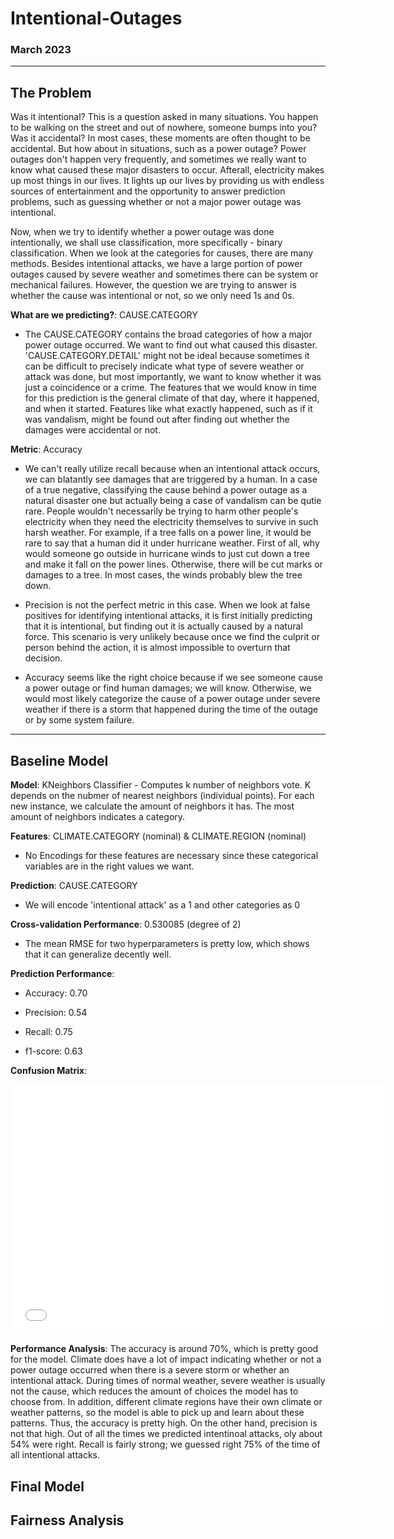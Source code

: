# Intentional-Outages

### March 2023

---

## The Problem

Was it intentional? This is a question asked in many situations. You happen to be walking on the street and out of nowhere, someone bumps into you? Was it accidental? In most cases, these moments are often thought to be accidental. But how about in situations, such as a power outage? Power outages don't happen very frequently, and sometimes we really want to know what caused these major disasters to occur. Afterall, electricity makes up most things in our lives. It lights up our lives by providing us with endless sources of entertainment and the opportunity to answer prediction problems, such as guessing whether or not a major power outage was intentional.

Now, when we try to identify whether a power outage was done intentionally, we shall use classification, more specifically - binary classification. When we look at the categories for causes, there are many methods. Besides intentional attacks, we have a large portion of power outages caused by severe weather and sometimes there can be system or mechanical failures. However, the question we are trying to answer is whether the cause was intentional or not, so we only need 1s and 0s. 

**What are we predicting?**: CAUSE.CATEGORY

- The CAUSE.CATEGORY contains the broad categories of how a major power outage occurred. We want to find out what caused this disaster. 'CAUSE.CATEGORY.DETAIL' might not be ideal because sometimes it can be difficult to precisely indicate what type of severe weather or attack was done, but most importantly, we want to know whether it was just a coincidence or a crime.  The features that we would know in time for this prediction is the general climate of that day, where it happened, and when it started. Features like what exactly happened, such as if it was vandalism, might be found out after finding out whether the damages were accidental or not. 

**Metric**: Accuracy

- We can't really utilize recall because when an intentional attack occurs, we can blatantly see damages that are triggered by a human. In a case of a true negative, classifying the cause behind a power outage as a natural disaster one but actually being a case of vandalism can be qutie rare. People wouldn't necessarily be trying to harm other people's electricity when they need the electricity themselves to survive in such harsh weather. For example, if a tree falls on a power line, it would be rare to say that a human did it under hurricane weather. First of all, why would someone go outside in hurricane winds to just cut down a tree and make it fall on the power lines. Otherwise, there will be cut marks or damages to a tree. In most cases, the winds probably blew the tree down. 

- Precision is not the perfect metric in this case. When we look at false positives for identifying intentional attacks, it is first initially predicting that it is intentional, but finding out it is actually caused by a natural force. This scenario is very unlikely because once we find the culprit or person behind the action, it is almost impossible to overturn that decision.

- Accuracy seems like the right choice because if we see someone cause a power outage or find human damages; we will know. Otherwise, we would most likely categorize the cause of a power outage under severe weather if there is a storm that happened during the time of the outage or by some system failure. 

---

## Baseline Model

**Model**: KNeighbors Classifier - Computes k number of neighbors vote. K depends on the nubmer of nearest neighbors (individual points). For each new instance, we calculate the amount of neighbors it has. The most amount of neighbors indicates a category.

**Features**: CLIMATE.CATEGORY (nominal) & CLIMATE.REGION (nominal)

- No Encodings for these features are necessary since these categorical variables are in the right values we want.

**Prediction**: CAUSE.CATEGORY 

- We will encode 'intentional attack' as a 1 and other categories as 0

**Cross-validation Performance**: 0.530085 (degree of 2)

- The mean RMSE for two hyperparameters is pretty low, which shows that it can generalize decently well.

**Prediction Performance**: 

- Accuracy: 0.70

- Precision: 0.54

- Recall: 0.75

- f1-score: 0.63

**Confusion Matrix**: 

<iframe src="baseline_model_confusion_matrix.html" width=600 height=400 frameBorder=0></iframe>

**Performance Analysis**: The accuracy is around 70%, which is pretty good for the model. Climate does have a lot of impact indicating whether or not a power outage occurred when there is a severe storm or whether an intentional attack. During times of normal weather, severe weather is usually not the cause, which reduces the amount of choices the model has to choose from. In addition, different climate regions have their own climate or weather patterns, so the model is able to pick up and learn about these patterns. Thus, the accuracy is pretty high. On the other hand, precision is not that high. Out of all the times we predicted intentinoal attacks, oly about 54% were right. Recall is fairly strong; we guessed right 75% of the time of all intentional attacks. 

## Final Model

## Fairness Analysis